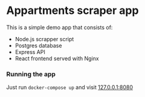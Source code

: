 # Appartments scraper app

This is a simple demo app that consists of:

* Node.js scrapper script
* Postgres database
* Express API
* React frontend served with Nginx

### Running the app

Just run `docker-compose up` and visit [127.0.0.1:8080](http://127.0.0.1:8080/)
